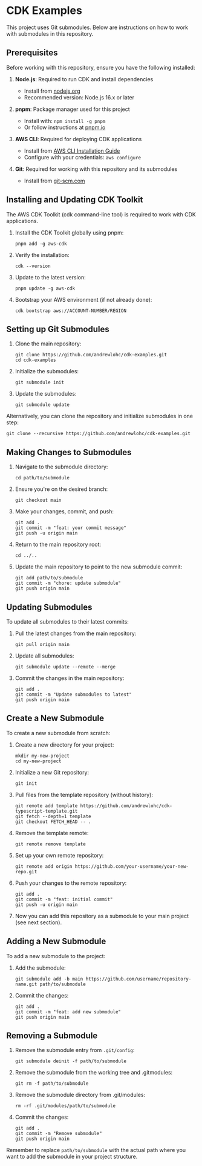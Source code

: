# CDK Examples

This project uses Git submodules. Below are instructions on how to work with submodules in this repository.

## Prerequisites

Before working with this repository, ensure you have the following installed:

1. **Node.js**: Required to run CDK and install dependencies
   - Install from [nodejs.org](https://nodejs.org/)
   - Recommended version: Node.js 16.x or later

2. **pnpm**: Package manager used for this project
   - Install with: `npm install -g pnpm`
   - Or follow instructions at [pnpm.io](https://pnpm.io/installation)

3. **AWS CLI**: Required for deploying CDK applications
   - Install from [AWS CLI Installation Guide](https://docs.aws.amazon.com/cli/latest/userguide/install-cliv2.html)
   - Configure with your credentials: `aws configure`

4. **Git**: Required for working with this repository and its submodules
   - Install from [git-scm.com](https://git-scm.com/downloads)

## Installing and Updating CDK Toolkit

The AWS CDK Toolkit (cdk command-line tool) is required to work with CDK applications.

1. Install the CDK Toolkit globally using pnpm:
   ```
   pnpm add -g aws-cdk
   ```

2. Verify the installation:
   ```
   cdk --version
   ```

3. Update to the latest version:
   ```
   pnpm update -g aws-cdk
   ```

4. Bootstrap your AWS environment (if not already done):
   ```
   cdk bootstrap aws://ACCOUNT-NUMBER/REGION
   ```

## Setting up Git Submodules

1. Clone the main repository:
   ```
   git clone https://github.com/andrewlohc/cdk-examples.git
   cd cdk-examples
   ```

2. Initialize the submodules:
   ```
   git submodule init
   ```

3. Update the submodules:
   ```
   git submodule update
   ```

Alternatively, you can clone the repository and initialize submodules in one step:
```
git clone --recursive https://github.com/andrewlohc/cdk-examples.git
```

## Making Changes to Submodules

1. Navigate to the submodule directory:
   ```
   cd path/to/submodule
   ```

2. Ensure you're on the desired branch:
   ```
   git checkout main
   ```

3. Make your changes, commit, and push:
   ```
   git add .
   git commit -m "feat: your commit message"
   git push -u origin main
   ```

4. Return to the main repository root:
   ```
   cd ../..
   ```

5. Update the main repository to point to the new submodule commit:
   ```
   git add path/to/submodule
   git commit -m "chore: update submodule"
   git push origin main
   ```

## Updating Submodules

To update all submodules to their latest commits:

1. Pull the latest changes from the main repository:
   ```
   git pull origin main
   ```

2. Update all submodules:
   ```
   git submodule update --remote --merge
   ```

3. Commit the changes in the main repository:
   ```
   git add .
   git commit -m "Update submodules to latest"
   git push origin main
   ```

## Create a New Submodule

To create a new submodule from scratch:

1. Create a new directory for your project:
   ```
   mkdir my-new-project
   cd my-new-project
   ```

2. Initialize a new Git repository:
   ```
   git init
   ```

3. Pull files from the template repository (without history):
   ```
   git remote add template https://github.com/andrewlohc/cdk-typescript-template.git
   git fetch --depth=1 template
   git checkout FETCH_HEAD -- .
   ```

4. Remove the template remote:
   ```
   git remote remove template
   ```

5. Set up your own remote repository:
   ```
   git remote add origin https://github.com/your-username/your-new-repo.git
   ```

6. Push your changes to the remote repository:
   ```
   git add .
   git commit -m "feat: initial commit"
   git push -u origin main
   ```

7. Now you can add this repository as a submodule to your main project (see next section).

## Adding a New Submodule

To add a new submodule to the project:

1. Add the submodule:
   ```
   git submodule add -b main https://github.com/username/repository-name.git path/to/submodule
   ```

2. Commit the changes:
   ```
   git add .
   git commit -m "feat: add new submodule"
   git push origin main
   ```

## Removing a Submodule

1. Remove the submodule entry from `.git/config`:
   ```
   git submodule deinit -f path/to/submodule
   ```

2. Remove the submodule from the working tree and .gitmodules:
   ```
   git rm -f path/to/submodule
   ```

3. Remove the submodule directory from .git/modules:
   ```
   rm -rf .git/modules/path/to/submodule
   ```

4. Commit the changes:
   ```
   git add .
   git commit -m "Remove submodule"
   git push origin main
   ```

Remember to replace `path/to/submodule` with the actual path where you want to add the submodule in your project structure.

